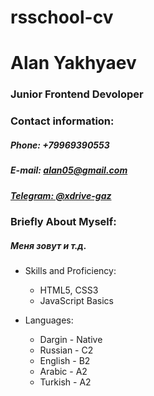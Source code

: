 # rsschool-cv
# Alan Yakhyaev
### Junior Frontend Devoloper
### Contact information:
##### Phone: +79969390553
##### E-mail: alan05@gmail.com
##### [Telegram: @xdrive-gaz](https://t.me/xdrive_gaz)

### Briefly About Myself:
##### Меня зовут и т.д.

* Skills and Proficiency:
    * HTML5, CSS3
    * JavaScript Basics

* Languages:
    * Dargin - Native
    * Russian - C2
    * English - B2
    * Arabic - A2
    * Turkish - A2

